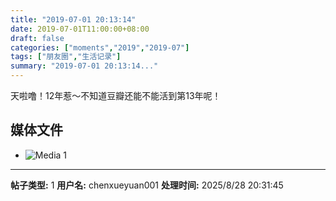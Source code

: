 ```yaml
---
title: "2019-07-01 20:13:14"
date: 2019-07-01T11:00:00+08:00
draft: false
categories: ["moments","2019","2019-07"]
tags: ["朋友圈","生活记录"]
summary: "2019-07-01 20:13:14..."
---
```


天啦噜！12年惹～不知道豆瓣还能不能活到第13年呢！

## 媒体文件

- ![Media 1](/Moments/photos/2019-07-01/201907012013140.jpg)

---

**帖子类型:** 1
**用户名:** chenxueyuan001
**处理时间:** 2025/8/28 20:31:45